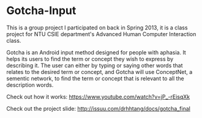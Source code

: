 Gotcha-Input
============
This is a group project I participated on back in Spring 2013, it is a class project for NTU CSIE department's 
Advanced Human Computer Interaction class.

Gotcha is an Android input method designed for people with aphasia. 
It helps its users to find the term or concept they wish to express by describing it.
The user can either by typing or saying other words that relates to the desired term or concept, 
and Gotcha will use ConceptNet, a sementic network, to find the term or concept that is relevant
to all the description words.

Check out how it works:
https://www.youtube.com/watch?v=jP_-rEisqXk

Check out the project slide:
http://issuu.com/drhhtang/docs/gotcha_final
